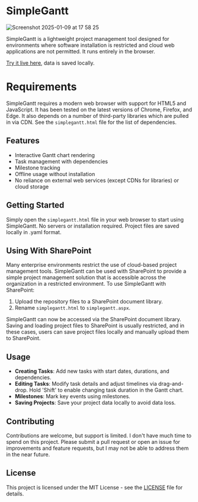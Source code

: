 # SimpleGantt

![Screenshot 2025-01-09 at 17 58 25](https://github.com/user-attachments/assets/c4f317b8-4b8d-4169-bc89-78fd2d02b5fe)

SimpleGantt is a lightweight project management tool designed for environments where software installation is restricted and cloud web applications are not permitted. It runs entirely in the browser.

[Try it live here](https://elijahelliotp.github.io/simplegantt/simplegantt), data is saved locally.

# Requirements
SimpleGantt requires a modern web browser with support for HTML5 and JavaScript. It has been tested on the latest versions of Chrome, Firefox, and Edge. It also depends on a number of third-party libraries which are pulled in via CDN. See the `simplegantt.html` file for the list of dependencies.

## Features
- Interactive Gantt chart rendering
- Task management with dependencies
- Milestone tracking
- Offline usage without installation
- No reliance on external web services (except CDNs for libraries) or cloud storage

## Getting Started
Simply open the `simplegantt.html` file in your web browser to start using SimpleGantt. No servers or installation required.
Project files are saved locally in .yaml format.

## Using With SharePoint
Many enterprise environments restrict the use of cloud-based project management tools. SimpleGantt can be used with SharePoint to provide a simple project management solution that is accessible across the organization in a restricted environment. To use SimpleGantt with SharePoint:
1. Upload the repository files to a SharePoint document library.
2. Rename `simplegantt.html` to `simplegantt.aspx`.

SimpleGantt can now be accessed via the SharePoint document library. Saving and loading project files to SharePoint is usually restricted, and in these cases, users can save project files locally and manually upload them to SharePoint.

## Usage
- **Creating Tasks**: Add new tasks with start dates, durations, and dependencies.
- **Editing Tasks**: Modify task details and adjust timelines via drag-and-drop. Hold 'Shift' to enable changing task duration in the Gantt chart.
- **Milestones**: Mark key events using milestones.
- **Saving Projects**: Save your project data locally to avoid data loss.

## Contributing
Contributions are welcome, but support is limited. I don't have much time to spend on this project. 
Please submit a pull request or open an issue for improvements and feature requests, but I may not be able to address them in the near future.

## License
This project is licensed under the MIT License - see the [LICENSE](LICENSE) file for details.
